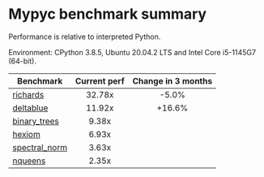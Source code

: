 # Mypyc benchmark summary

Performance is relative to interpreted Python.

Environment: CPython 3.8.5, Ubuntu 20.04.2 LTS and Intel Core i5-1145G7 (64-bit).

| Benchmark | Current perf | Change in 3 months |
| --- | :---: | :---: |
| [richards](benchmarks/richards.md) | 32.78x | -5.0% |
| [deltablue](benchmarks/deltablue.md) | 11.92x | +16.6% |
| [binary_trees](benchmarks/binary_trees.md) | 9.38x |  |
| [hexiom](benchmarks/hexiom.md) | 6.93x |  |
| [spectral_norm](benchmarks/spectral_norm.md) | 3.63x |  |
| [nqueens](benchmarks/nqueens.md) | 2.35x |  |
